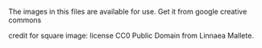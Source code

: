 The images in this files are available for use. Get it from google creative commons

credit for square image:
license CC0 Public Domain from Linnaea Mallete.